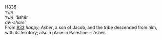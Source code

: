 <body>
  <p>H836<br>  אשׁר  <br> אָשֵׁר  ‎  ‘âshêr  <br><i>aw-share‘ </i><br>From <a href="h0833.htm">833</a>  <i>happy</i>; <i>Asher</i>, a son of Jacob, and the tribe descended from him, with its territory; also a place in Palestine: - Asher.<br></p>
 </body>